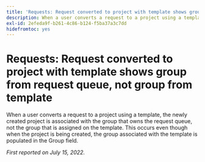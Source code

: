```yaml
---
title: 'Requests: Request converted to project with template shows group from request queue, not group from template'
description: When a user converts a request to a project using a template, the newly created project is associated with the group that owns the request queue, not the group that is assigned on the template. This occurs even though when the project is being created, the group associated with the template is populated in the Group field.
exl-id: 2efeda9f-b261-4c86-b124-f5ba37a3c7dd
hidefromtoc: yes
---
```

# Requests: Request converted to project with template shows group from request queue, not group from template

When a user converts a request to a project using a template, the newly created project is associated with the group that owns the request queue, not the group that is assigned on the template. This occurs even though when the project is being created, the group associated with the template is populated in the Group field.

_First reported on July 15, 2022._
